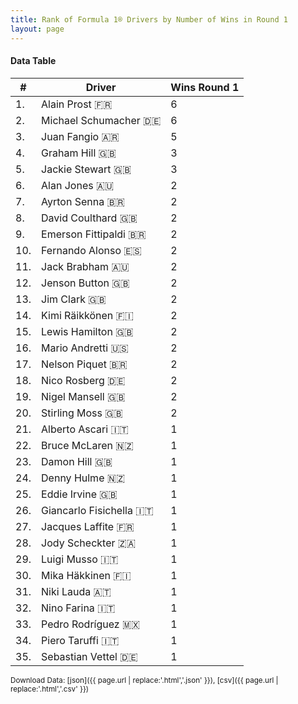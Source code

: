 ```yaml
---
title: Rank of Formula 1® Drivers by Number of Wins in Round 1
layout: page
---
```


<canvas id="chart" width="400" height="180"></canvas>
<script>
var data = {
    "datasets": [
        {
            "backgroundColor": "#f3a935",
            "borderColor": "#f68639",
            "borderWidth": 1,
            "data": [
                6.0,
                6.0,
                5.0,
                3.0,
                3.0,
                2.0,
                2.0,
                2.0,
                2.0,
                2.0,
                2.0,
                2.0,
                2.0,
                2.0,
                2.0,
                2.0,
                2.0,
                2.0,
                2.0,
                2.0,
                1.0,
                1.0,
                1.0,
                1.0,
                1.0,
                1.0,
                1.0,
                1.0,
                1.0,
                1.0,
                1.0,
                1.0,
                1.0,
                1.0,
                1.0
            ],
            "label": "Wins Round 1"
        }
    ],
    "labels": [
        "Alain Prost",
        "Michael Schumacher",
        "Juan Fangio",
        "Graham Hill",
        "Jackie Stewart",
        "Alan Jones",
        "Ayrton Senna",
        "David Coulthard",
        "Emerson Fittipaldi",
        "Fernando Alonso",
        "Jack Brabham",
        "Jenson Button",
        "Jim Clark",
        "Kimi Räikkönen",
        "Lewis Hamilton",
        "Mario Andretti",
        "Nelson Piquet",
        "Nico Rosberg",
        "Nigel Mansell",
        "Stirling Moss",
        "Alberto Ascari",
        "Bruce McLaren",
        "Damon Hill",
        "Denny Hulme",
        "Eddie Irvine",
        "Giancarlo Fisichella",
        "Jacques Laffite",
        "Jody Scheckter",
        "Luigi Musso",
        "Mika Häkkinen",
        "Niki Lauda",
        "Nino Farina",
        "Pedro Rodríguez",
        "Piero Taruffi",
        "Sebastian Vettel"
    ]
};
var options = {
  legend: {
    display: false
  },
  scales: {
    xAxes: [{
      ticks: {
        beginAtZero: true,
        maxRotation: 180,
        display: window.innerWidth > 800
      }
    }],
    yAxes: [{
      ticks: {
        beginAtZero: true
      }
    }]
  },
  onResize: function(chart, size) {
    chart.options.scales.xAxes[0].ticks.display = size.width > 800;
  }
};
new Chart("chart", {
    data: data,
    type: 'bar',
    options: options
});
</script>



#### Data Table

| # | Driver | Wins Round 1 |
|--|--|--|
| 1. | Alain Prost 🇫🇷 | 6 |
| 2. | Michael Schumacher 🇩🇪 | 6 |
| 3. | Juan Fangio 🇦🇷 | 5 |
| 4. | Graham Hill 🇬🇧 | 3 |
| 5. | Jackie Stewart 🇬🇧 | 3 |
| 6. | Alan Jones 🇦🇺 | 2 |
| 7. | Ayrton Senna 🇧🇷 | 2 |
| 8. | David Coulthard 🇬🇧 | 2 |
| 9. | Emerson Fittipaldi 🇧🇷 | 2 |
| 10. | Fernando Alonso 🇪🇸 | 2 |
| 11. | Jack Brabham 🇦🇺 | 2 |
| 12. | Jenson Button 🇬🇧 | 2 |
| 13. | Jim Clark 🇬🇧 | 2 |
| 14. | Kimi Räikkönen 🇫🇮 | 2 |
| 15. | Lewis Hamilton 🇬🇧 | 2 |
| 16. | Mario Andretti 🇺🇸 | 2 |
| 17. | Nelson Piquet 🇧🇷 | 2 |
| 18. | Nico Rosberg 🇩🇪 | 2 |
| 19. | Nigel Mansell 🇬🇧 | 2 |
| 20. | Stirling Moss 🇬🇧 | 2 |
| 21. | Alberto Ascari 🇮🇹 | 1 |
| 22. | Bruce McLaren 🇳🇿 | 1 |
| 23. | Damon Hill 🇬🇧 | 1 |
| 24. | Denny Hulme 🇳🇿 | 1 |
| 25. | Eddie Irvine 🇬🇧 | 1 |
| 26. | Giancarlo Fisichella 🇮🇹 | 1 |
| 27. | Jacques Laffite 🇫🇷 | 1 |
| 28. | Jody Scheckter 🇿🇦 | 1 |
| 29. | Luigi Musso 🇮🇹 | 1 |
| 30. | Mika Häkkinen 🇫🇮 | 1 |
| 31. | Niki Lauda 🇦🇹 | 1 |
| 32. | Nino Farina 🇮🇹 | 1 |
| 33. | Pedro Rodríguez 🇲🇽 | 1 |
| 34. | Piero Taruffi 🇮🇹 | 1 |
| 35. | Sebastian Vettel 🇩🇪 | 1 |

<small>Download Data: [json]({{ page.url | replace:'.html','.json' }}), [csv]({{ page.url | replace:'.html','.csv' }})</small>
